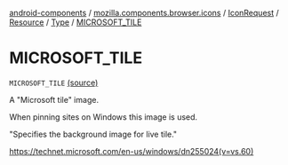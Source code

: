 [android-components](../../../../index.md) / [mozilla.components.browser.icons](../../../index.md) / [IconRequest](../../index.md) / [Resource](../index.md) / [Type](index.md) / [MICROSOFT_TILE](./-m-i-c-r-o-s-o-f-t_-t-i-l-e.md)

# MICROSOFT_TILE

`MICROSOFT_TILE` [(source)](https://github.com/mozilla-mobile/android-components/blob/master/components/browser/icons/src/main/java/mozilla/components/browser/icons/IconRequest.kt#L121)

A "Microsoft tile" image.

When pinning sites on Windows this image is used.

"Specifies the background image for live tile."

https://technet.microsoft.com/en-us/windows/dn255024(v=vs.60)

